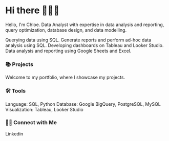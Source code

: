 # Hi there 🙋🏻‍♀️
Hello, I'm Chloe. Data Analyst with expertise in data analysis and reporting, query optimization, database design, and data modelling.

Querying data using SQL.
Generate reports and perform ad-hoc data analysis using SQL.
Developing dashboards on Tableau and Looker Studio.
Data analysis and reporting using Google Sheets and Excel.


### 📚 Projects

Welcome to my portfolio, where I showcase my projects.

### 🛠️ Tools

Language: SQL, Python
Database: Google BigQuery, PostgreSQL, MySQL
Visualization: Tableau, Looker Studio

### 👋🏻 Connect with Me

Linkedin
